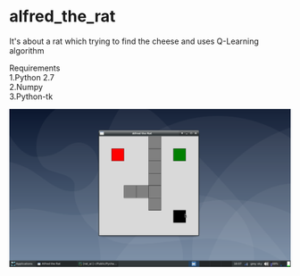 # alfred_the_rat

It's about a rat which trying to find the cheese and uses Q-Learning algorithm  

Requirements  
1.Python 2.7  
2.Numpy  
3.Python-tk  
  


![alt text](alfred_the_rat_ss.png)
